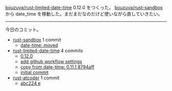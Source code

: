 [bouzuya/rust-limited-date-time] 0.12.0 をつくった。 [bouzuya/rust-sandbox] から date_time を移動した。まだまだなのだけど使いながら直していきたい。

---

今日のコミット。

- [rust-sandbox](https://github.com/bouzuya/rust-sandbox) 1 commit
  - [date-time: moved](https://github.com/bouzuya/rust-sandbox/commit/579b9b1925d7cc1cd9cd8c6252ff8178aabbe708)
- [rust-limited-date-time](https://github.com/bouzuya/rust-limited-date-time) 4 commits
  - [0.12.0](https://github.com/bouzuya/rust-limited-date-time/commit/2ffe52478659116760cac082d48f0a2355e30ddf)
  - [add github workflow settings](https://github.com/bouzuya/rust-limited-date-time/commit/c88b07a3b634d9a4c1c349389aad0506d6bd7474)
  - [copy from date-time: 0.11.1 8794aff](https://github.com/bouzuya/rust-limited-date-time/commit/0fe0a77918fd26337a2e64ea8c9d256bf2053ac2)
  - [initial commit](https://github.com/bouzuya/rust-limited-date-time/commit/c9b66c66b945cc4cbdf75017dbcd80fc8d69d713)
- [rust-atcoder](https://github.com/bouzuya/rust-atcoder) 1 commit
  - [abc224 e](https://github.com/bouzuya/rust-atcoder/commit/036244926150d5106a8d80adbcf7d6d60edc3254)

[bouzuya/rust-limited-date-time]: https://github.com/bouzuya/rust-limited-date-time
[bouzuya/rust-sandbox]: https://github.com/bouzuya/rust-sandbox
